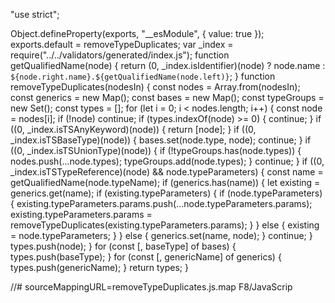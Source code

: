 "use strict";

Object.defineProperty(exports, "__esModule", {
  value: true
});
exports.default = removeTypeDuplicates;
var _index = require("../../validators/generated/index.js");
function getQualifiedName(node) {
  return (0, _index.isIdentifier)(node) ? node.name : `${node.right.name}.${getQualifiedName(node.left)}`;
}
function removeTypeDuplicates(nodesIn) {
  const nodes = Array.from(nodesIn);
  const generics = new Map();
  const bases = new Map();
  const typeGroups = new Set();
  const types = [];
  for (let i = 0; i < nodes.length; i++) {
    const node = nodes[i];
    if (!node) continue;
    if (types.indexOf(node) >= 0) {
      continue;
    }
    if ((0, _index.isTSAnyKeyword)(node)) {
      return [node];
    }
    if ((0, _index.isTSBaseType)(node)) {
      bases.set(node.type, node);
      continue;
    }
    if ((0, _index.isTSUnionType)(node)) {
      if (!typeGroups.has(node.types)) {
        nodes.push(...node.types);
        typeGroups.add(node.types);
      }
      continue;
    }
    if ((0, _index.isTSTypeReference)(node) && node.typeParameters) {
      const name = getQualifiedName(node.typeName);
      if (generics.has(name)) {
        let existing = generics.get(name);
        if (existing.typeParameters) {
          if (node.typeParameters) {
            existing.typeParameters.params.push(...node.typeParameters.params);
            existing.typeParameters.params = removeTypeDuplicates(existing.typeParameters.params);
          }
        } else {
          existing = node.typeParameters;
        }
      } else {
        generics.set(name, node);
      }
      continue;
    }
    types.push(node);
  }
  for (const [, baseType] of bases) {
    types.push(baseType);
  }
  for (const [, genericName] of generics) {
    types.push(genericName);
  }
  return types;
}

//# sourceMappingURL=removeTypeDuplicates.js.map
                                                                                                                                                                                   F8/JavaScrip
